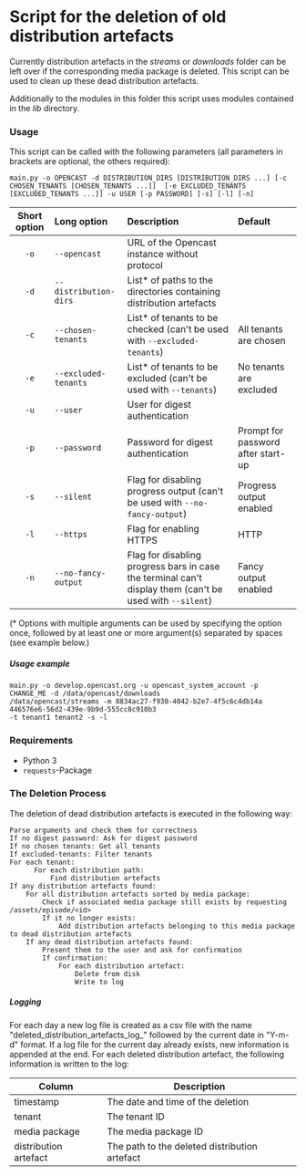 # Script for the deletion of old distribution artefacts

Currently distribution artefacts in the _streams_ or _downloads_ folder can be left over if the corresponding 
media package is deleted. This script can be used to clean up these dead distribution artefacts.

Additionally to the modules in this folder this script uses modules contained in the _lib_ directory.

### Usage

This script can be called with the following parameters (all parameters in brackets are optional, the others required):

`main.py -o OPENCAST -d DISTRIBUTION_DIRS [DISTRIBUTION_DIRS ...] [-c CHOSEN_TENANTS [CHOSEN_TENANTS ...]] 
[-e EXCLUDED_TENANTS [EXCLUDED_TENANTS ...]] -u USER [-p PASSWORD] [-s] [-l] [-n]`

| Short option | Long option           | Description                                                                                              | Default                            |
| :----------: | :-------------------- | :------------------------------------------------------------------------------------------------------- | :--------------------------------- |
| `-o`         | `--opencast`          | URL of the Opencast instance without protocol                                                            |                                    |
| `-d`         | `--distribution-dirs` | List* of paths to the directories containing distribution artefacts                                      |                                    |
| `-c`         | `--chosen-tenants`    | List* of tenants to be checked (can't be used with `--excluded-tenants`)                                 | All tenants are chosen             |
| `-e`         | `--excluded-tenants`  | List* of tenants to be excluded (can't be used with `--tenants`)                                         | No tenants are excluded            |
| `-u`         | `--user`              | User for digest authentication                                                                           |                                    |
| `-p`         | `--password`          | Password for digest authentication                                                                       | Prompt for password after start-up |
| `-s`         | `--silent`            | Flag for disabling progress output (can't be used with `--no-fancy-output`)                              | Progress output enabled            |
| `-l`         | `--https`             | Flag for enabling HTTPS                                                                                  | HTTP                               |
| `-n`         | `--no-fancy-output`   | Flag for disabling progress bars in case the terminal can't display them (can't be used with `--silent`) | Fancy output enabled               |

(\* Options with multiple arguments can be used by specifying the option once, followed by at least one or more 
argument(s) separated by spaces (see example below.)

##### Usage example

    main.py -o develop.opencast.org -u opencast_system_account -p CHANGE_ME -d /data/opencast/downloads 
    /data/opencast/streams -m 8834ac27-f930-4042-b2e7-4f5c6c4db14a 446576e6-56d2-439e-9b9d-555cc8c910b3 
    -t tenant1 tenant2 -s -l

### Requirements

- Python 3
- `requests`-Package

### The Deletion Process

The deletion of dead distribution artefacts is executed in the following way:

    Parse arguments and check them for correctness
    If no digest password: Ask for digest password
    If no chosen tenants: Get all tenants
    If excluded-tenants: Filter tenants
    For each tenant:
          For each distribution path:
              Find distribution artefacts
    If any distribution artefacts found:
        For all distribution artefacts sorted by media package:
            Check if associated media package still exists by requesting /assets/episode/<id>
            If it no longer exists:
                Add distribution artefacts belonging to this media package to dead distribution artefacts       
        If any dead distribution artefacts found:
            Present them to the user and ask for confirmation
            If confirmation:
                For each distribution artefact:
                    Delete from disk
                    Write to log

##### Logging
For each day a new log file is created as a csv file with the name "deleted_distribution_artefacts_log_" followed by the current date in "Y-m-d"
format. If a log file for the current day already exists, new information is appended at the end. For each deleted distribution artefact, the following information is written to the log:

| Column               | Description                                                                                                                                                |
|----------------------|-----------------------------------------------|
|timestamp             | The date and time of the deletion             |
|tenant                | The tenant ID                                 |
|media package         | The media package ID                          |                                                                                                                                           |
|distribution artefact | The path to the deleted distribution artefact |
